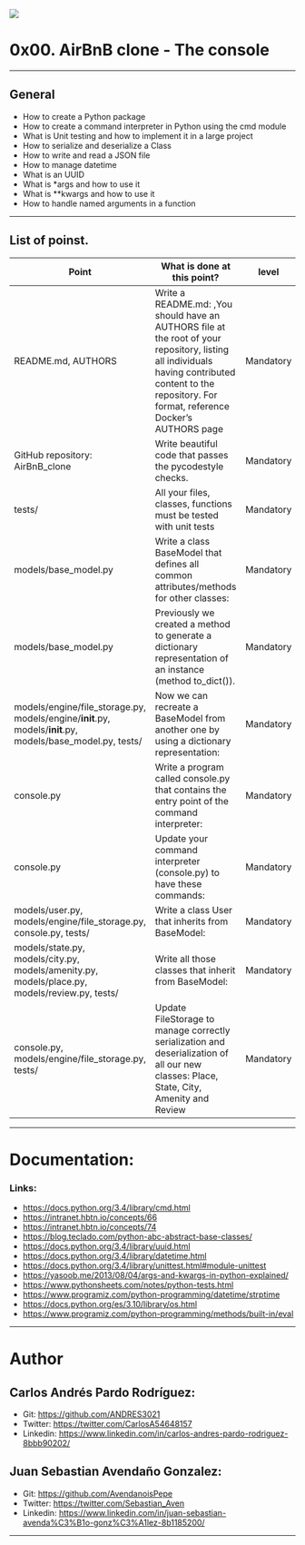 ![](https://www.samba.com.co/wp-content/uploads/2019/03/airbnb-colombia.jpg)

# 0x00. AirBnB clone - The console

------------

## General

- How to create a Python package
- How to create a command interpreter in Python using the cmd module
- What is Unit testing and how to implement it in a large project
- How to serialize and deserialize a Class
- How to write and read a JSON file
- How to manage datetime
- What is an UUID
- What is *args and how to use it
- What is **kwargs and how to use it
- How to handle named arguments in a function

------------

## List of poinst.

|  Point | What is done at this point? | level |
| ------------ | ------------ | ------------ |
| README.md, AUTHORS | Write a README.md: ,You should have an AUTHORS file at the root of your repository, listing all individuals having contributed content to the repository. For format, reference Docker’s AUTHORS page | Mandatory |
| GitHub repository: AirBnB_clone | Write beautiful code that passes the pycodestyle checks. | Mandatory |
| tests/ | All your files, classes, functions must be tested with unit tests | Mandatory |
| models/base_model.py | Write a class BaseModel that defines all common attributes/methods for other classes: | Mandatory |
| models/base_model.py | Previously we created a method to generate a dictionary representation of an instance (method to_dict()). | Mandatory |
| models/engine/file_storage.py, models/engine/__init__.py, models/__init__.py, models/base_model.py, tests/ | Now we can recreate a BaseModel from another one by using a dictionary representation: | Mandatory |
| console.py | Write a program called console.py that contains the entry point of the command interpreter: | Mandatory |
| console.py | Update your command interpreter (console.py) to have these commands: | Mandatory |
| models/user.py, models/engine/file_storage.py, console.py, tests/ | Write a class User that inherits from BaseModel: | Mandatory |
| models/state.py, models/city.py, models/amenity.py, models/place.py, models/review.py, tests/ | Write all those classes that inherit from BaseModel: | Mandatory |
| console.py, models/engine/file_storage.py, tests/ | Update FileStorage to manage correctly serialization and deserialization of all our new classes: Place, State, City, Amenity and Review | Mandatory |

------------

# Documentation:
### Links:

- https://docs.python.org/3.4/library/cmd.html
- https://intranet.hbtn.io/concepts/66
- https://intranet.hbtn.io/concepts/74
- https://blog.teclado.com/python-abc-abstract-base-classes/
- https://docs.python.org/3.4/library/uuid.html
- https://docs.python.org/3.4/library/datetime.html
- https://docs.python.org/3.4/library/unittest.html#module-unittest
- https://yasoob.me/2013/08/04/args-and-kwargs-in-python-explained/
- https://www.pythonsheets.com/notes/python-tests.html
- https://www.programiz.com/python-programming/datetime/strptime
- https://docs.python.org/es/3.10/library/os.html
- https://www.programiz.com/python-programming/methods/built-in/eval

------------

# Author


## Carlos Andrés Pardo Rodríguez:
- Git: https://github.com/ANDRES3021
- Twitter: https://twitter.com/CarlosA54648157
- Linkedin: https://www.linkedin.com/in/carlos-andres-pardo-rodriguez-8bbb90202/

## Juan Sebastian Avendaño Gonzalez:
- Git: https://github.com/AvendanoisPepe
- Twitter: https://twitter.com/Sebastian_Aven
- Linkedin: https://www.linkedin.com/in/juan-sebastian-avenda%C3%B1o-gonz%C3%A1lez-8b1185200/

------------


![]()